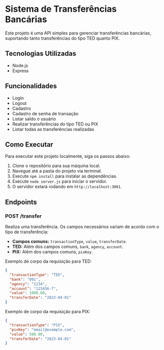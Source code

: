 # Sistema de Transferências Bancárias

Este projeto é uma API simples para gerenciar transferências bancárias, suportando tanto transferências do tipo TED quanto PIX.

## Tecnologias Utilizadas

- Node.js
- Express

## Funcionalidades

- Login
- Logout
- Cadastro
- Cadastro de senha de transação
- Listar saldo o usuário
- Realizar transferências do tipo TED ou PIX
- Listar todas as transferências realizadas

## Como Executar

Para executar este projeto localmente, siga os passos abaixo:

1. Clone o repositório para sua máquina local.
2. Navegue até a pasta do projeto via terminal.
3. Execute `npm install` para instalar as dependências.
4. Execute `node server.js` para iniciar o servidor.
5. O servidor estará rodando em `http://localhost:3001`.

## Endpoints

### POST /transfer

Realiza uma transferência. Os campos necessários variam de acordo com o tipo de transferência:

- **Campos comuns:** `transactionType`, `value`, `transferDate`.
- **TED:** Além dos campos comuns, `bank`, `agency`, `account`.
- **PIX:** Além dos campos comuns, `pixKey`.

Exemplo de corpo da requisição para TED:

```json
{
  "transactionType": "TED",
  "bank": "001",
  "agency": "1234",
  "account": "123456-7",
  "value": 1000.00,
  "transferDate": "2023-04-01"
}
```

Exemplo de corpo da requisição para PIX:

```json
{
  "transactionType": "PIX",
  "pixKey": "email@example.com",
  "value": 500.00,
  "transferDate": "2023-04-01"
}
```